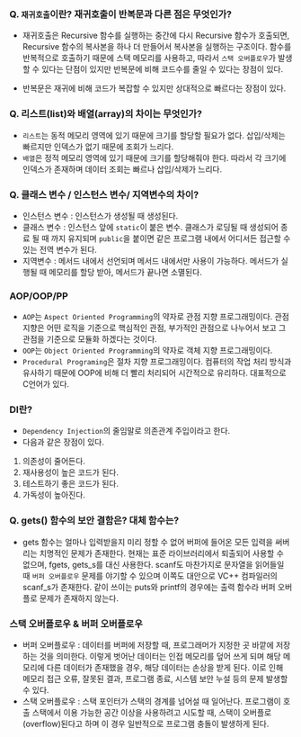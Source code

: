 ### Q. `재귀호출`이란? 재귀호출이 반복문과 다른 점은 무엇인가?
- 재귀호출은 Recursive 함수를 실행하는 중간에 다시 Recursive 함수가 호출되면, Recursive 함수의 복사본을 하나 더 만들어서 복사본을 실행하는 구조이다.
함수를 반복적으로 호출하기 때문에 스택 메모리를 사용하고, 따라서 `스택 오버플로우`가 발생할 수 있다는 단점이 있지만 반복문에 비해 코드수를 줄일 수 있다는 장점이 있다.

- 반복문은 재귀에 비해 코드가 복잡할 수 있지만 상대적으로 빠르다는 장점이 있다.

### Q. 리스트(list)와 배열(array)의 차이는 무엇인가?
- `리스트`는 동적 메모리 영역에 있기 때문에 크기를 할당할 필요가 없다. 삽입/삭제는 빠르지만 인덱스가 없기 때문에 조회가 느리다.
- `배열`은 정적 메모리 영역에 있기 때문에 크기를 할당해줘야 한다. 따라서 각 크기에 인덱스가 존재하며 데이터 조회는 빠르나 삽입/삭제가 느리다.

### Q. 클래스 변수 / 인스턴스 변수/ 지역변수의 차이?
- 인스턴스 변수 : 인스턴스가 생성될 때 생성된다. 
- 클래스 변수 : 인스턴스 앞에 `static`이 붙은 변수. 클래스가 로딩될 때 생성되어 종료 될 때 까지 유지되며 `public`을 붙이면 같은 프로그램 내에서 어디서든 접근할 수 있는 전역 변수가 된다.
- 지역변수 : 메서드 내에서 선언되며 메서드 내에서만 사용이 가능하다. 메서드가 실행될 때 메모리를 할당 받아, 메서드가 끝나면 소멸된다.

### AOP/OOP/PP
- `AOP`는 `Aspect Oriented Programming`의 약자로 관점 지향 프로그래밍이다. 관점 지향은 어떤 로직을 기준으로 핵심적인 관점, 부가적인 관점으로 나누어서 보고 그 관점을 기준으로 모듈화 하겠다는 것이다.
- `OOP`는 `Object Oriented Programming`의 약자로 객체 지향 프로그래밍이다.
- `Procedural Programing`은 절차 지향 프로그래밍이다. 컴퓨터의 작업 처리 방식과 유사하기 때문에 OOP에 비해 더 빨리 처리되어 시간적으로 유리하다. 대표적으로 C언어가 있다.

### DI란?
- `Dependency Injection`의 줄임말로 의존관계 주입이라고 한다.
- 다음과 같은 장점이 있다.
 1. 의존성이 줄어든다.
 2. 재사용성이 높은 코드가 된다.
 3. 테스트하기 좋은 코드가 된다.
 4. 가독성이 높아진다.

### Q. gets() 함수의 보안 결함은? 대체 함수는?
- gets 함수는 얼마나 입력받을지 미리 정할 수 없어 버퍼에 들어온 모든 입력을 써버리는 치명적인 문제가 존재한다. 현재는 표준 라이브러리에서 퇴출되어 사용할 수 없으며, fgets, gets_s를 대신 사용한다. scanf도 마찬가지로 문자열을 읽어들일 때 `버퍼 오버플로우` 문제를 야기할 수 있으며 이쪽도 대안으로 VC++ 컴파일러의 scanf_s가 존재한다. 같이 쓰이는 puts와 printf의 경우에는 출력 함수라 버퍼 오버플로 문제가 존재하지 않는다.

### 스택 오버플로우 & 버퍼 오버플로우
- 버퍼 오버플로우 : 데이터를 버퍼에 저장할 때, 프로그래머가 지정한 곳 바깥에 저장하는 것을 의미한다. 이렇게 벗어난 데이터는 인접 메모리를 덮어 쓰게 되며 해당 메모리에 다른 데이터가 존재했을 경우, 해당 데이터는 손상을 받게 된다. 이로 인해 메모리 접근 오류, 잘못된 결과, 프로그램 종료, 시스템 보안 누설 등의 문제 발생할 수 있다.
- 스택 오버플로우 : 스택 포인터가 스택의 경계를 넘어설 때 일어난다. 프로그램이 호출 스택에서 이용 가능한 공간 이상을 사용하려고 시도할 때, 스택이 오버플로(overflow)된다고 하며 이 경우 일반적으로 프로그램 충돌이 발생하게 된다.
